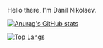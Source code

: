 Hello there, I'm Danil Nikolaev.





[![Anurag's GitHub stats](https://github-readme-stats.vercel.app/api?username=melod1n&show_icons=true&theme=radical&count_private=true&include_all_commits=true)](https://github.com/anuraghazra/github-readme-stats)

[![Top Langs](https://github-readme-stats.vercel.app/api/top-langs/?username=melod1n&show_icons=true&theme=radical&count_private=true&layout=compact&card_width=445&langs_count=10)](https://github.com/anuraghazra/github-readme-stats)

<!--[![willianrod's wakatime stats](https://github-readme-stats.vercel.app/api/wakatime?username=melod1n&theme=radical&layout=compact&langs_count=10)](https://github.com/anuraghazra/github-readme-stats)-->
<!--
**melod1n/melod1n** is a ✨ _special_ ✨ repository because its `README.md` (this file) appears on your GitHub profile.

Here are some ideas to get you started:

- 🔭 I’m currently working on ...
- 🌱 I’m currently learning ...
- 👯 I’m looking to collaborate on ...
- 🤔 I’m looking for help with ...
- 💬 Ask me about ...
- 📫 How to reach me: ...
- 😄 Pronouns: ...
- ⚡ Fun fact: ...
-->
